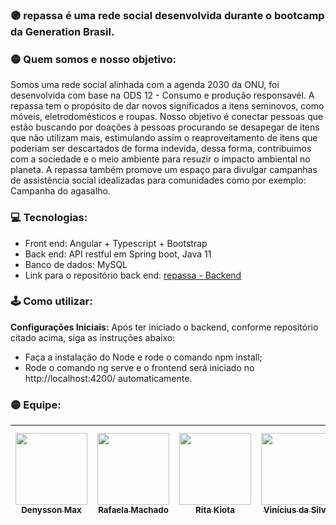 ### 🟣 repassa é uma rede social desenvolvida durante o bootcamp da Generation Brasil.

### 🟡 Quem somos e nosso objetivo:
Somos uma rede social alinhada com a agenda 2030 da ONU, foi desenvolvida com base na ODS 12 - Consumo e produção responsavél. 
A repassa tem o propósito de dar novos significados a itens seminovos, como móveis, eletrodomésticos e roupas. 
Nosso objetivo é conectar pessoas que estão buscando por doações à pessoas procurando se desapegar de itens que não utilizam mais, estimulando assim o reaproveitamento de itens que poderiam ser descartados de forma indevida, dessa forma, contribuimos com a sociedade e o meio ambiente para resuzir o impacto ambiental no planeta.
A repassa também promove um espaço para divulgar campanhas de assistência social idealizadas para comunidades como por exemplo: Campanha do agasalho.

### 💻 Tecnologias:
* Front end: Angular + Typescript + Bootstrap
* Back end: API restful em Spring boot, Java 11
* Banco de dados: MySQL
* Link para o repositório back end: [repassa - Backend](https://github.com/kiota-rita/Projeto_integrador)

### 🕹 Como utilizar:
**Configurações Iniciais:**
Após ter iniciado o backend, conforme repositório citado acima, siga as instruções abaixo:

* Faça a instalação do Node e rode o comando npm install;
* Rode o comando ng serve e o frontend será iniciado no http://localhost:4200/ automaticamente.

### 🟡 Equipe:

| [<img src="https://avatars.githubusercontent.com/u/80558287?v=4" width=115><br><sub>Denysson Max</sub>](https://github.com/DenyssonMax) |  [<img src="https://avatars.githubusercontent.com/u/80546287?v=4" width=115><br><sub>Rafaela Machado</sub>](https://github.com/rafaelamachadocamara)|  [<img src="https://avatars.githubusercontent.com/u/79403191?v=4" width=115><br><sub>Rita Kiota</sub>](https://github.com/kiota-rita) | [<img src="https://avatars.githubusercontent.com/u/80286718?v=4" width=115><br><sub>Vinícius da Silva</sub>](https://github.com/ViniciusSP1995) | [<img src="https://avatars.githubusercontent.com/u/80684961?v=4" width=115><br><sub>Washington Albuquerque</sub>](https://github.com/AlbuquerqueMouraW) |
| :---: | :---: | :---: | :---: | :---:
